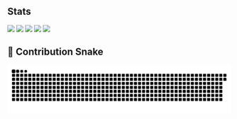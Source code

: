 ## Stats
![](http://github-profile-summary-cards.vercel.app/api/cards/profile-details?username=gorityan&theme=gruvbox)
![](http://github-profile-summary-cards.vercel.app/api/cards/repos-per-language?username=gorityan&theme=gruvbox)
![](http://github-profile-summary-cards.vercel.app/api/cards/most-commit-language?username=gorityan&theme=gruvbox)
![](http://github-profile-summary-cards.vercel.app/api/cards/stats?username=gorityan&theme=gruvbox)
![](http://github-profile-summary-cards.vercel.app/api/cards/productive-time?username=gorityan&theme=gruvbox&utcOffset=9)
## 🐍 Contribution Snake
![GitHub Snake](https://raw.githubusercontent.com/gorityan/gorityan/output/github-contribution-grid-snake.svg)
<!---
gorityan/gorityan is a ✨ special ✨ repository because its `README.md` (this file) appears on your GitHub profile.
You can click the Preview link to take a look at your changes.
--->

